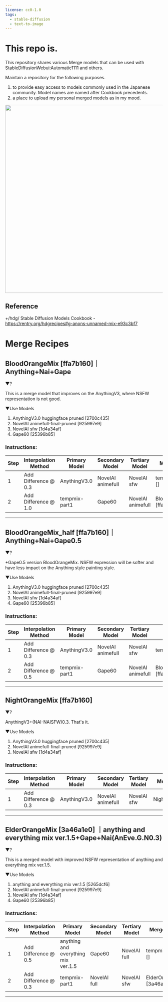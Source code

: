 ```yaml
---
license: cc0-1.0
tags:
  - stable-diffusion
  - text-to-image
---
```

# This repo is.
This repository shares various Merge models that can be used with StableDiffusionWebui:Automatic1111 and others.

Maintain a repository for the following purposes.
1. to provide easy access to models commonly used in the Japanese community. Model names are named after Cookbook precedents.
2. a place to upload my personal merged models as in my mood.

<img src="https://i.imgur.com/PRHjwT3.jpg"  width="600" height="">


## Reference
+/hdg/ Stable Diffusion Models Cookbook - https://rentry.org/hdgrecipes#g-anons-unnamed-mix-e93c3bf7

# Merge Recipes

## BloodOrangeMix [ffa7b160]｜Anything+Nai+Gape

▼?

This is a merge model that improves on the AnythingV3, where NSFW representation is not good.

▼Use Models
1. AnythingV3.0 huggingface pruned [2700c435]
2. NovelAI animefull-final-pruned [925997e9]
3. NovelAI sfw [1d4a34af]
4. Gape60 [25396b85]

### **Instructions:**

| Step | Interpolation Method | Primary Model | Secondary Model | Tertiary Model | Merge Name |
| --- | --- | --- | --- | --- | --- |
| 1 | Add Difference @ 0.3 | AnythingV3.0 | NovelAI animefull | NovelAI sfw  | tempmix-part1 [] |
| 2 | Add Difference @ 1.0 | tempmix-part1 | Gape60 | NovelAI animefull | BloodOrangeMix [ffa7b160] |

----

## BloodOrangeMix_half [ffa7b160]｜Anything+Nai+Gape0.5

▼?

+Gape0.5 version BloodOrangeMix.
NSFW expression will be softer and have less impact on the Anything style painting style.

▼Use Models

1. AnythingV3.0 huggingface pruned [2700c435]
2. NovelAI animefull-final-pruned [925997e9]
3. NovelAI sfw [1d4a34af]
4. Gape60 [25396b85]

### **Instructions:**

| Step | Interpolation Method | Primary Model | Secondary Model | Tertiary Model | Merge Name |
| --- | --- | --- | --- | --- | --- |
| 1 | Add Difference @ 0.3 | AnythingV3.0 | NovelAI animefull | NovelAI sfw  | tempmix-part1 [] |
| 2 | Add Difference @ 0.5 | tempmix-part1 | Gape60 | NovelAI animefull | BloodOrangeMix_half [ffa7b160] |

----

## NightOrangeMix [ffa7b160]

▼?

AnythingV3+(NAI-NAISFW)0.3. That's it.

▼Use Models

1. AnythingV3.0 huggingface pruned [2700c435]
2. NovelAI animefull-final-pruned [925997e9]
3. NovelAI sfw [1d4a34af]

### **Instructions:**

| Step | Interpolation Method | Primary Model | Secondary Model | Tertiary Model | Merge Name |
| --- | --- | --- | --- | --- | --- |
| 1 | Add Difference @ 0.3 | AnythingV3.0 | NovelAI animefull | NovelAI sfw  | NightOrangeMix |

----

## ElderOrangeMix [3a46a1e0] ｜anything and everything mix ver.1.5+Gape+Nai(AnEve.G.N0.3)

▼?

This is a merged model with improved NSFW representation of anything and everything mix ver.1.5.

▼Use Models
1. anything and everything mix ver.1.5 [5265dcf6]
2. NovelAI animefull-final-pruned [925997e9]
3. NovelAI sfw [1d4a34af]
4. Gape60 [25396b85]

### **Instructions:**

| Step | Interpolation Method | Primary Model | Secondary Model | Tertiary Model | Merge Name |
| --- | --- | --- | --- | --- | --- |
| 1 | Add Difference @ 0.5 | anything and everything mix ver.1.5 | Gape60 | NovelAI full | tempmix-part1 [] |
| 2 | Add Difference @ 0.3 | tempmix-part1 | NovelAI full | NovelAI sfw | ElderOrangeMix  [3a46a1e0] |

----

